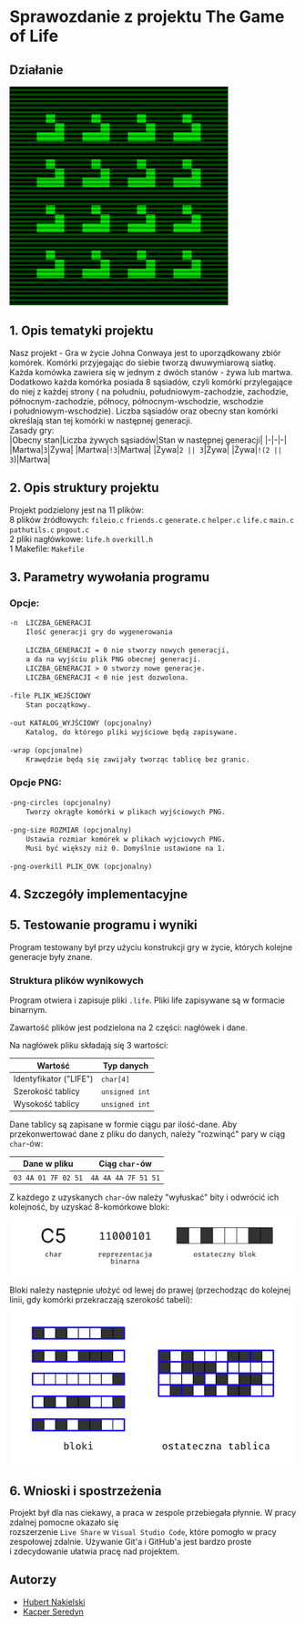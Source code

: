 # Sprawozdanie z projektu The Game of Life

## Działanie
![Game of Life gliders](images/gliders.gif)

## 1. Opis tematyki projektu

Nasz projekt - Gra w życie Johna Conwaya jest to uporządkowany zbiór komórek. Komórki przyjegając do siebie tworzą dwuwymiarową siatkę.  
Każda komówka zawiera się w jednym z dwóch stanów - żywa lub martwa. Dodatkowo każda komórka posiada 8 sąsiadów, czyli komórki przylegające  
do niej z każdej strony ( na południu, południowym-zachodzie, zachodzie, północnym-zachodzie, północy, północnym-wschodzie, wschodzie   
i południowym-wschodzie). Liczba sąsiadów oraz obecny stan komórki określają stan tej komórki w następnej generacji.  
Zasady gry:   
|Obecny stan|Liczba żywych sąsiadów|Stan w następnej generacji|
|-|-|-|
|Martwa|`3`|Żywa|
|Martwa|`!3`|Martwa|
|Żywa|`2 || 3`|Żywa|
|Żywa|`!(2 || 3`)|Martwa|

## 2. Opis struktury projektu
Projekt podzielony jest na 11 plików:  
8 plików źródłowych: `fileio.c` `friends.c` `generate.c` `helper.c` `life.c` `main.c` `pathutils.c` `pngout.c`  
2 pliki nagłówkowe: `life.h` `overkill.h`  
1 Makefile: `Makefile`  
## 3. Parametry wywołania programu

### Opcje:
    -n  LICZBA_GENERACJI
        Ilość generacji gry do wygenerowania

        LICZBA_GENERACJI = 0 nie stworzy nowych generacji,
        a da na wyjściu plik PNG obecnej generacji.
        LICZBA_GENERACJI > 0 stworzy nowe generacje.
        LICZBA_GENERACJI < 0 nie jest dozwolona.

    -file PLIK_WEJŚCIOWY
        Stan początkowy.

    -out KATALOG_WYJŚCIOWY (opcjonalny)
        Katalog, do którego pliki wyjściowe będą zapisywane.

    -wrap (opcjonalne)
        Krawędzie będą się zawijały tworząc tablicę bez granic.

### Opcje PNG:
    -png-circles (opcjonalny)
        Tworzy okrągłe komórki w plikach wyjściowych PNG.

    -png-size ROZMIAR (opcjonalny)
        Ustawia rozmiar komórek w plikach wyjciowych PNG.
        Musi być większy niż 0. Domyślnie ustawione na 1.

    -png-overkill PLIK_OVK (opcjonalny)
        


## 4. Szczegóły implementacyjne

## 5. Testowanie programu i wyniki

Program testowany był przy użyciu konstrukcji gry w życie, których kolejne generacje były znane.

### Struktura plików wynikowych

Program otwiera i zapisuje pliki `.life`. Pliki life zapisywane są w formacie binarnym.

Zawartość plików jest podzielona na 2 części: nagłówek i dane.

Na nagłówek pliku składają się 3 wartości:

|Wartość|Typ danych|
|-|-|
|Identyfikator ("LIFE")|`char[4]`|
|Szerokość tablicy|`unsigned int`|
|Wysokość tablicy|`unsigned int`|

Dane tablicy są zapisane w formie ciągu par ilość-dane. Aby przekonwertować dane z pliku do danych, należy "rozwinąć" pary w ciąg `char`-ów:

|Dane w pliku|Ciąg `char`-ów|
|-|-|
|`03 4A 01 7F 02 51`|`4A 4A 4A 7F 51 51`|

Z każdego z uzyskanych `char`-ów należy "wyłuskać" bity i odwrócić ich kolejność, by uzyskać 8-komórkowe bloki:
![](images/char_to_block.png)

Bloki należy następnie ułożyć od lewej do prawej (przechodząc do kolejnej linii, gdy komórki przekraczają szerokość tabeli):
![](images/block_to_table.png)

## 6. Wnioski i spostrzeżenia
Projekt był dla nas ciekawy, a praca w zespole przebiegała płynnie. W pracy zdalnej pomocne okazało się  
rozszerzenie `Live Share` w `Visual Studio Code`, które pomogło w pracy zespołowej zdalnie. Używanie Git'a i GitHub'a jest bardzo proste  
i zdecydowanie ułatwia pracę nad projektem.

## Autorzy
* [Hubert Nakielski](https://github.com/nakielsh)
* [Kacper Seredyn](https://github.com/scintilla4evr)